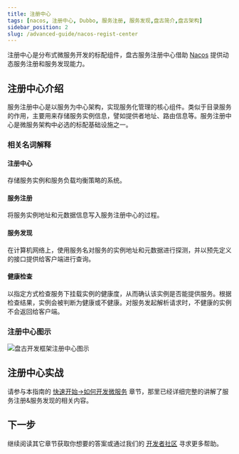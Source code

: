 ```yaml
---
title: 注册中心
tags: [nacos, 注册中心, Dubbo, 服务注册, 服务发现,盘古简介,盘古架构]
sidebar_position: 2
slug: /advanced-guide/nacos-regist-center
---
```

<head>
  <title>盘古开发框架 | 注册中心 | 服务注册 | 服务发现 | Nacos</title>
  <meta name="keywords" content="盘古开发框架 | 注册中心 | 服务注册 | 服务发现 | Nacos" />
  <meta name="description" content="盘古开发框架是一套轻量稳健的工业级分布式微服务开发治理框架（兼容单体分层架构）" />
</head>

注册中心是分布式微服务开发的标配组件，盘古服务注册中心借助 [Nacos](/thanks) 提供动态服务注册和服务发现能力。

## 注册中心介绍

服务注册中心是以服务为中心架构，实现服务化管理的核心组件。类似于目录服务的作用，主要用来存储服务实例信息，譬如提供者地址、路由信息等。服务注册中心是微服务架构中必选的标配基础设施之一。

### 相关名词解释
#### 注册中心
存储服务实例和服务负载均衡策略的系统。
#### 服务注册
将服务实例地址和元数据信息写入服务注册中心的过程。
#### 服务发现
在计算机网络上，使用服务名对服务的实例地址和元数据进行探测，并以预先定义的接口提供给客户端进行查询。
#### 健康检查
以指定方式检查服务下挂载实例的健康度，从而确认该实例是否能提供服务。根据检查结果，实例会被判断为健康或不健康。对服务发起解析请求时，不健康的实例不会返回给客户端。

### 注册中心图示
![盘古开发框架注册中心图示](/resources/doc/8-pangu-framework-nacos.png)

## 注册中心实战
请参与本指南的 [快速开始->如何开发微服务](/docs/quick-start/how-to-make-microservice-architecture-app) 章节，那里已经详细完整的讲解了服务注册&服务发现的相关内容。

## 下一步
继续阅读其它章节获取你想要的答案或通过我们的 [开发者社区](/community) 寻求更多帮助。